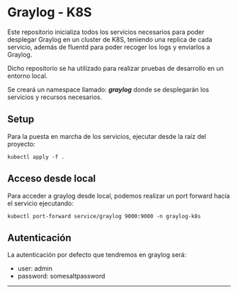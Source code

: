 # Graylog - K8S

Este repositorio inicializa todos los servicios necesarios para poder desplegar Graylog en un cluster de K8S, teniendo una replica de cada servicio, además de fluentd para poder recoger los logs y enviarlos a Graylog.

Dicho repositorio se ha utilizado para realizar pruebas de desarrollo en un entorno local.

Se creará un namespace llamado: ***graylog*** donde se desplegarán los servicios y recursos necesarios.

## Setup

Para la puesta en marcha de los servicios, ejecutar desde la raíz del proyecto:

```kubectl
kubectl apply -f .
```

## Acceso desde local

Para acceder a graylog desde local, podemos realizar un port forward hacía el servicio ejecutando:

```kubectl
kubectl port-forward service/graylog 9000:9000 -n graylog-k8s
```

## Autenticación

La autenticación por defecto que tendremos en graylog será:
- user: admin
- password: somesaltpassword

---